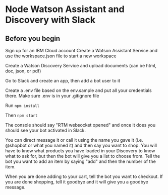 # Node Watson Assistant and Discovery with Slack

## Before you begin

Sign up for an IBM Cloud account
Create a Watson Assistant Service and use the workspace.json file to start a new workspace

Create a Watson Discovery Service and upload documents (can be html, doc, json, or pdf)

Go to Slack and create an app, then add a bot user to it

Create a .env file based on the env.sample and put all your credentials there. Make sure .env is in your .gitignore file

Run ```npm install```

Then ```npm start```

The console should say "RTM websocket opened" and once it does you should see your bot activated in Slack.

You can direct message it or call it using the name you gave it (i.e. @shopbot or what you named it) and then say you want to shop. You will have to know what products you have loaded in your Discovery to know what to ask for, but then the bot will give you a list to choose from. Tell the bot you want to add an item by saying "add" and then the number of the item.

When you are done adding to your cart, tell the bot you want to checkout. If you are done shopping, tell it goodbye and it will give you a goodbye message.
